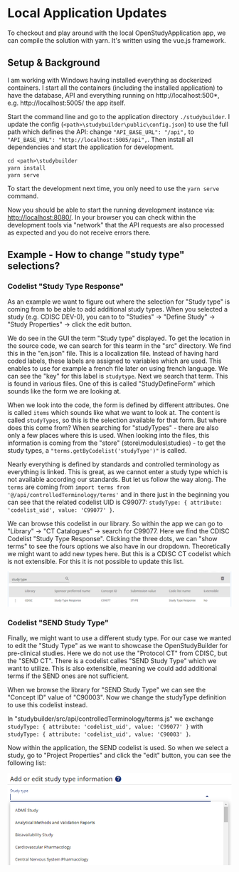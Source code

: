 # Local Application Updates

To checkout and play around with the local OpenStudyApplication app, we can compile the solution with yarn. It's written using the vue.js framework.

## Setup & Background

I am working with Windows having installed everything as dockerized containers. I start all the containers (including the installed application) to have the database, API and everything running on http://localhost:500*, e.g. http://localhost:5005/ the app itself.

Start the command line and go to the application directory `./studybuilder`. I update the config (`<path>\studybuilder\public\config.json`) to use the full path which defines the API: change `"API_BASE_URL": "/api",` to `"API_BASE_URL": "http://localhost:5005/api",`. Then install all dependencies and start the application for development.

```
cd <path>\studybuilder
yarn install
yarn serve
```

To start the development next time, you only need to use the `yarn serve` command.

Now you should be able to start the running development instance via: [http://localhost:8080/](http://localhost:8080/). In your browser you can check within the development tools via "network" that the API requests are also processed as expected and you do not receive errors there. 

## Example - How to change "study type" selections?

### Codelist "Study Type Response"

As an example we want to figure out where the selection for "Study type" is coming from to be able to add additional study types. When you selected a study (e.g. CDISC DEV-0), you can to to "Studies" -> "Define Study" -> "Study Properties" -> click the edit button.

We do see in the GUI the term "Study type" displayed. To get the location in the source code, we can search for this tearm in the "src" directory. We find this in the "en.json" file. This is a localization file. Instead of having hard coded labels, these labels are assigned to variables which are used. This enables to use for example a french file later on using french language. We can see the "key" for this label is `studytype`. Next we search that term. This is found in various files. One of this is called "StudyDefineForm" which sounds like the form we are looking at.

When we look into the code, the form is defined by different attributes. One is called `items` which sounds like what we want to look at. The content is called `studyTypes`, so this is the selection available for that form. But where does this come from? When searching for "studyTypes" - there are also only a few places where this is used. When looking into the files, this information is coming from the "store" (store\modules\studies) - to get the study types, a `"terms.getByCodelist('studyType')"` is called.

Nearly everything is defined by standards and controlled terminology as everything is linked. This is great, as we cannot enter a study type which is not available according our standards. But let us follow the way along. The `terms` are coming from `import terms from '@/api/controlledTerminology/terms'` and in there just in the beginning you can see that the related codelist UID is C99077: `studyType: { attribute: 'codelist_uid', value: 'C99077' }`. 

We can browse this codelist in our library. So within the app we can go to "Library" -> "CT Catalogues" -> search for C99077. Here we find the CDISC Codelist "Study Type Response". Clicking the three dots, we can "show terms" to see the fours options we also have in our dropdown. Theoretically we might want to add new types here. But this is a CDISC CT codelist which is not extensible. For this it is not possible to update this list.

![Information about the Study Type Response](./img/localApp_studyTypeResponseCT.png)

### Codelist "SEND Study Type"

Finally, we might want to use a different study type. For our case we wanted to edit the "Study Type" as we want to showcase the OpenStudyBuilder for pre-clinical studies. Here we do not use the "Protocol CT" from CDISC, but the "SEND CT". There is a codelist calles "SEND Study Type" which we want to utilize. This is also extensible, meaning we could add additional terms if the SEND ones are not sufficient.

When we browse the library for "SEND Study Type" we can see the "Concept ID" value of "C90003". Now we change the studyType definition to use this codelist instead.

In "studybuilder/src/api/controlledTerminology/terms.js" we exchange `studyType: { attribute: 'codelist_uid', value: 'C99077' }` with `studyType: { attribute: 'codelist_uid', value: 'C90003' }`.

Now within the application, the SEND codelist is used. So when we select a study, go to "Project Properties" and click the "edit" button, you can see the following list:

![Screenshot - Study Type selection based on SEND](./img/localApp_studyTypeExchanged.png)

